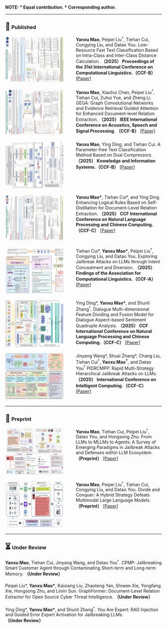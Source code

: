 <strong><p>NOTE: * Equal contribution. † Corresponding author.</p></strong>

---
<h3><span style="font-size:1.5em;">🏅</span> <strong>Published</strong></h3>

<!-- 第一个论文条目 -->
<div style="display: flex; align-items: flex-start; margin-bottom: 20px;">
  <img src="images/paper1.jpg" alt="YanxuMao2025-COLING" style="width: 250px; height: 150px; margin-right: 40px; border-radius: 5px;" />
  <div>
    <strong>Yanxu Mao</strong>, Peipei Liu<sup>†</sup>, Tiehan Cui, Congying Liu, and Datao You.  
    Low-Resource Fast Text Classification Based on Intra-Class and Inter-Class Distance Calculation.  
    <strong>（2025） Proceedings of the 31st International Conference on Computational Linguistics.（CCF-B）</strong>
    <a href="https://aclanthology.org/2025.coling-main.70/" target="_blank">[Paper]</a>
  </div>
</div>

<!-- 第二个论文条目 -->
<div style="display: flex; align-items: flex-start; margin-bottom: 20px;">
  <img src="images/paper2.jpg" alt="YanxuMao2025-ICASSP" style="width: 200px; height: 150px; margin-right: 40px; border-radius: 5px;" />
  <div>
    <strong>Yanxu Mao</strong>, Xiaohui Chen, Peipei Liu<sup>†</sup>, Tiehan Cui, Zuhui Yue, and Zheng Li.  
    GEGA: Graph Convolutional Networks and Evidence Retrieval Guided Attention for Enhanced Document-level Relation Extraction.  
    <strong>（2025） IEEE International Conference on Acoustics, Speech and Signal Processing. （CCF-B）</strong>
    <a href="https://ieeexplore.ieee.org/document/10889649" target="_blank">[Paper]</a>
  </div>
</div>

<!-- 第三个论文条目 -->
<div style="display: flex; align-items: flex-start; margin-bottom: 20px;">
  <img src="images/paper3.jpg" alt="YanxuMao2025-KAIS" style="width: 200px; height: 150px; margin-right: 40px; border-radius: 5px;" />
  <div>
    <strong>Yanxu Mao</strong>, Ying Ding, and Tiehan Cui.  
    A Parameter-free Text Classification Method Based on Dual Compressors.  
    <strong>（2025） Knowledge and Information Systems.（CCF-B）</strong>
    <a href="https://link.springer.com/article/10.1007/s10115-024-02335-9" target="_blank">[Paper]</a>
  </div>
</div>

<!-- 第四个论文条目 -->
<div style="display: flex; align-items: flex-start; margin-bottom: 20px;">
  <img src="images/paper4.jpg" alt="YanxuMao2025-NLPCC" style="width: 200px; height: 150px; margin-right: 40px; border-radius: 5px;" />
  <div>
    <strong>Yanxu Mao*</strong>, Tiehan Cui*, and Ying Ding.  
    Enhancing Logical Rules Based on Self-Distillation for Document-Level Relation Extraction.  
    <strong>（2025） CCF International Conference on Natural Language Processing and Chinese Computing.（CCF-C）</strong>
    <a href="https://link.springer.com/chapter/10.1007/978-981-97-9431-7_31" target="_blank">[Paper]</a>
  </div>
</div>

<!-- 第五个论文条目 -->
<div style="display: flex; align-items: flex-start; margin-bottom: 20px;">
  <img src="images/paper5.jpg" alt="YanxuMao2025-FACL" style="width: 200px; height: 150px; margin-right: 40px; border-radius: 5px;" />
  <div>
    Tiehan Cui*, <strong>Yanxu Mao*</strong>, Peipei Liu<sup>†</sup>, Congying Liu, and Datao You.  
    Exploring Jailbreak Attacks on LLMs through Intent Concealment and Diversion.  
    <strong>（2025） Findings of the Association for Computational Linguistics.（CCF-A）</strong>
    <a href="https://arxiv.org/pdf/2505.14316" target="_blank">[Paper]</a>
  </div>
</div>

<!-- 第六个论文条目 -->
<div style="display: flex; align-items: flex-start; margin-bottom: 20px;">
  <img src="images/paper9.jpg" alt="YanxuMao2025-DialogueSentiment" style="width: 200px; height: 150px; margin-right: 40px; border-radius: 5px;" />
  <div>
    Ying Ding*, <strong>Yanxu Mao*</strong>, and Shunli Zhang<sup>†</sup>.  
    Dialogue Multi-dimensional Feature Dividing and Fusion Model for Dialogue Aspect-based Sentiment Quadruple Analysis.  
    <strong>（2025） CCF International Conference on Natural Language Processing and Chinese Computing.（CCF-C）</strong>
    <a href="#" target="_blank">[Paper]</a>
  </div>
</div>

<!-- 第七个论文条目 -->
<div style="display: flex; align-items: flex-start; margin-bottom: 20px;">
  <img src="images/paper6.jpg" alt="YanxuMao2025-ICIC" style="width: 200px; height: 150px; margin-right: 40px; border-radius: 5px;" />
  <div>
    Jinyang Wang*, Shuai Zhang*, Chang Liu, Tiehan Cui<sup>†</sup>, <strong>Yanxu Mao<sup>†</sup></strong>, and Datao You<sup>†</sup>  
    PIDRCMPP: Rapid Multi-Strategy Hierarchical Jailbreak Attacks on LLMs.  
    <strong>（2025） International Conference on Intelligent Computing.（CCF-C）</strong>
    <a href="#" target="_blank">[Paper]</a>
  </div>
</div>


---
<h3><span style="font-size:1.5em;">📝</span> <strong>Preprint</strong></h3>

<!-- 第八个论文条目 -->
<div style="display: flex; align-items: flex-start; margin-bottom: 20px;">
  <img src="images/paper7.jpg" alt="YanxuMao2025-FromLLMstoMLLMstoAgents" style="width: 200px; height: 150px; margin-right: 40px; border-radius: 5px;" />
  <div>
    <strong>Yanxu Mao</strong>, Tiehan Cui, Peipei Liu<sup>†</sup>, Datao You, and Hongsong Zhu.  
    From LLMs to MLLMs to Agents: A Survey of Emerging Paradigms in Jailbreak Attacks and Defenses within LLM Ecosystem.  
    <strong>（Preprint）</strong>
    <a href="https://arxiv.org/pdf/2506.15170" target="_blank">[Paper]</a>
  </div>
</div>

<!-- 第九个论文条目 -->
<div style="display: flex; align-items: flex-start; margin-bottom: 20px;">
  <img src="images/paper8.jpg" alt="YanxuMao2025-DivideAndConquer" style="width: 200px; height: 150px; margin-right: 40px; border-radius: 5px;" />
  <div>
    <strong>Yanxu Mao</strong>, Peipei Liu<sup>†</sup>, Tiehan Cui, Congying Liu, and Datao You.  
    Divide and Conquer: A Hybrid Strategy Defeats Multimodal Large Language Models.  
    <strong>（Preprint）</strong>
    <a href="https://arxiv.org/pdf/2412.16555" target="_blank">[Paper]</a>
  </div>
</div>

---
<h3><span style="font-size:1.5em;">⏳</span> <strong>Under Review</strong></h3>

<!-- 第十个论文条目 -->
<div style="display: flex; align-items: flex-start; margin-bottom: 20px;">
  <!-- <img src="images/paper8.jpg" alt="YanxuMao2025-CPMP" style="width: 150px; height: auto; margin-right: 20px; border-radius: 5px;" /> -->
  <div>
    <strong>Yanxu Mao</strong>, Tiehan Cui, Jinyang Wang, and Datao You<sup>†</sup>.  
    CPMP: Jailbreaking Smart Customer Agent through Contaminating Short-term and Long-term Memory.  
    <strong>（Under Review）</strong>
  </div>
</div>

<!-- 第十一个论文条目 -->
<div style="display: flex; align-items: flex-start; margin-bottom: 20px;">
  <!-- <img src="images/paper9.jpg" alt="YanxuMao2025-GraphFormer" style="width: 150px; height: auto; margin-right: 20px; border-radius: 5px;" /> -->
  <div>
    Peipei Liu*, <strong>Yanxu Mao*</strong>, Kaixiang Liu, Zhaoteng Yan, Shiwen Xie, Yongfang Xie, Hongsong Zhu, and Limin Sun.  
    GraphFormer: Document-Level Relation Extractor for Open Source Cyber Threat Intelligence.  
    <strong>（Under Review）</strong>
  </div>
</div>

<!-- 第十二个论文条目 -->
<div style="display: flex; align-items: flex-start; margin-bottom: 20px;">
  <!-- <img src="images/paper11.jpg" alt="YanxuMao2025-YouAreExpert" style="width: 150px; height: auto; margin-right: 20px; border-radius: 5px;" /> -->
  <div>
    Ying Ding*, <strong>Yanxu Mao*</strong>, and Shunli Zhang<sup>†</sup>.  
    You Are Expert: RAG Injection and Guided Error Expert Activation for Jailbreaking LLMs.  
    <strong>（Under Review）</strong>
  </div>
</div>
